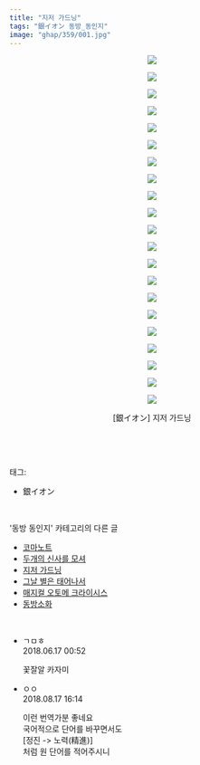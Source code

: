 ```yaml
---
title: "지저 가드닝"
tags: "銀イオン 동방_동인지"
image: "ghap/359/001.jpg"
---
```

<div class="article">
<p style="text-align: center; clear: none; float: none;"><img src="{{ site.nasurl }}/ghap/359/001.jpg"/></p>
<p style="text-align: center; clear: none; float: none;"><img src="{{ site.nasurl }}/ghap/359/002.jpg"/></p>
<p style="text-align: center; clear: none; float: none;"><img src="{{ site.nasurl }}/ghap/359/003.jpg"/></p>
<p style="text-align: center; clear: none; float: none;"><img src="{{ site.nasurl }}/ghap/359/004.jpg"/></p>
<p style="text-align: center; clear: none; float: none;"><img src="{{ site.nasurl }}/ghap/359/005.jpg"/></p>
<p style="text-align: center; clear: none; float: none;"><img src="{{ site.nasurl }}/ghap/359/006.jpg"/></p>
<p style="text-align: center; clear: none; float: none;"><img src="{{ site.nasurl }}/ghap/359/007.jpg"/></p>
<p style="text-align: center; clear: none; float: none;"><img src="{{ site.nasurl }}/ghap/359/008.jpg"/></p>
<p style="text-align: center; clear: none; float: none;"><img src="{{ site.nasurl }}/ghap/359/009.jpg"/></p>
<p style="text-align: center; clear: none; float: none;"><img src="{{ site.nasurl }}/ghap/359/010.jpg"/></p>
<p style="text-align: center; clear: none; float: none;"><img src="{{ site.nasurl }}/ghap/359/011.jpg"/></p>
<p style="text-align: center; clear: none; float: none;"><img src="{{ site.nasurl }}/ghap/359/012.jpg"/></p>
<p style="text-align: center; clear: none; float: none;"><img src="{{ site.nasurl }}/ghap/359/013.jpg"/></p>
<p style="text-align: center; clear: none; float: none;"><img src="{{ site.nasurl }}/ghap/359/014.jpg"/></p>
<p style="text-align: center; clear: none; float: none;"><img src="{{ site.nasurl }}/ghap/359/015.jpg"/></p>
<p style="text-align: center; clear: none; float: none;"><img src="{{ site.nasurl }}/ghap/359/016.jpg"/></p>
<p style="text-align: center; clear: none; float: none;"><img src="{{ site.nasurl }}/ghap/359/017.jpg"/></p>
<p style="text-align: center; clear: none; float: none;"><img src="{{ site.nasurl }}/ghap/359/018.jpg"/></p>
<p style="text-align: center; clear: none; float: none;"><img src="{{ site.nasurl }}/ghap/359/019.jpg"/></p>
<p style="text-align: center; clear: none; float: none;"><img src="{{ site.nasurl }}/ghap/359/020.jpg"/></p>
<p style="text-align: center; clear: none; float: none;"><img src="{{ site.nasurl }}/ghap/359/021.jpg"/></p>
<p style="text-align: center; clear: none; float: none;">[銀イオン] 지저 가드닝</p>
<p><br/></p>
</div><br/>
<div class="tagTrail">
<p>태그: </p>
<ul>
<li>銀イオン</li>
</ul>
</div><br/>
<div class="another">
<p>'동방 동인지' 카테고리의 다른 글</p>
<ul>
<li><a href="/2016-06-20-ghap_361">코마노트</a></li>
<li><a href="/2016-06-20-ghap_360">두개의 신사를 모셔</a></li>
<li><a href="/2016-06-20-ghap_359">지저 가드닝</a></li>
<li><a href="/2016-06-20-ghap_358">그날 별은 태어나서</a></li>
<li><a href="/2016-06-20-ghap_357">매지컬 오토메 크라이시스</a></li>
<li><a href="/2016-06-20-ghap_356">동방소화</a></li>
</ul>
</div><br/>
<div class="cb_module cb_fluid">
<div class="cb_wrt cb_profile">
<div class="comment">
<ul>
<li class="cb_thumb_off" id="comment15271673">
<div class="cb_comment_area">
<div class="cb_info_area">
<div class="cb_section">
<span class="cb_nick_name">ㄱㅁㅎ</span>
</div>
<div class="cb_section">
<span class="cb_date">2018.06.17 00:52 </span>
</div>
</div>
<div class="cb_dsc_comment">
<p class="cb_dsc">
											꽃잘알 카자미
										</p>
</div>
</div></li>
<li class="cb_thumb_off" id="comment15310882">
<div class="cb_comment_area">
<div class="cb_info_area">
<div class="cb_section">
<span class="cb_nick_name">ㅇㅇ</span>
</div>
<div class="cb_section">
<span class="cb_date">2018.08.17 16:14 </span>
</div>
</div>
<div class="cb_dsc_comment">
<p class="cb_dsc">
											이런 번역가분 좋네요<br/>
국어적으로 단어를 바꾸면서도<br/>
[정진 -&gt; 노력(精進)]<br/>
처럼 원 단어를 적어주시니
										</p>
</div>
</div></li>
</ul>
</div>
</div><!-- commentList close -->
</div><br/>
